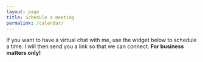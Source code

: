 ```yaml
---
layout: page
title: Schedule a meeting
permalink: /calendar/
---
```


If you want to have a virtual chat with me, use the widget below to schedule a time. I will then send you a link so that we can connect. **For business matters only!**

<!-- Calendly inline widget begin -->
<div class="calendly-inline-widget" data-url="https://calendly.com/ladsantos" style="min-width:320px;height:630px;"></div>
<script type="text/javascript" src="https://assets.calendly.com/assets/external/widget.js" async></script>
<!-- Calendly inline widget end -->